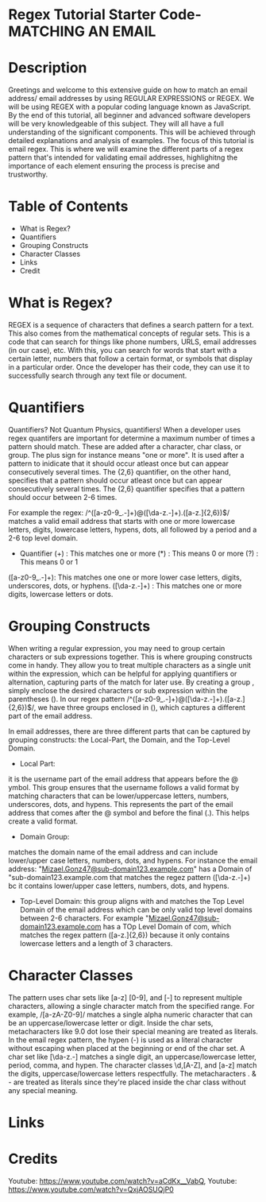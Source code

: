 # Regex Tutorial Starter Code- MATCHING AN EMAIL 

# Description

Greetings and welcome to this extensive guide on how to match an email address/ email addresses by using REGULAR EXPRESSIONS or REGEX. We will be using REGEX with a popular coding language known as JavaScript. By the end of this tutorial, all beginner and advanced software developers will be very knowledgeable of this subject. They will all have a full understanding of the significant components. This will be achieved through detailed explanations and analysis of examples. The focus of this tutorial is email regex. This is where we will examine the different parts of a regex pattern that's intended for validating email addresses, highlighitng the importance of each element ensuring the process is precise and trustworthy.

# Table of Contents

* What is Regex?
* Quantifiers
* Grouping Constructs
* Character Classes
* Links 
* Credit

# What is Regex?

 REGEX is a sequence of characters that defines a search pattern for a text. This also comes from the mathematical concepts of regular sets.  This is a code that can search for things like phone numbers, URLS, email addresses (in our case), etc.  With this, you can search for words that start with a certain letter, numbers that follow a certain format, or symbols that display in a particular order. Once the developer has their code, they can use it to successfully search through any text file or document. 

 # Quantifiers

 Quantifiers? Not Quantum Physics, quantifiers! When a developer uses regex quantifers are important for determine a maximum number of times a pattern should match. These are added after a character, char class, or group. The plus sign for instance means "one or more". It is used after a pattern to inidicate that it should occur atleast once but can appear consecutively several times. The {2,6} quantifier, on the other hand, specifies that a pattern should occur atleast once but can appear consecutively several times. The {2,6} quantifier specifies that a pattern should occur between 2-6 times. 

 For example the regex: /^([a-z0-9_\.-]+)@([\da-z\.-]+)\.([a-z\.]{2,6})$/ matches a valid email address that starts with one or more lowercase letters, digits, lowercase letters, hypens, dots, all followed by a period and a 2-6 top level domain. 

 * Quantifier 
 (+) : This matches one or more
 (*) : This means 0 or more
 (?) : This means 0 or 1 

([a-z0-9_\.-]+): This matches one one or more lower case letters, digits, underscores, dots, or hyphens.
([\da-z\.-]+) : This matches one or more digits, lowercase letters or dots.

# Grouping Constructs

When writing a regular expression, you may need to group certain characters or sub expressions together. This is where grouping constructs come in handy. They allow you to treat multiple characters as a single unit within the expression, which can be helpful for applying quantifiers or alternation, capturing parts of the match for later use. By creating a group , simply enclose the desired characters or sub expression within the parentheses (). In our regex pattern /^([a-z0-9_\.-]+)@([\da-z\.-]+)\.([a-z\.]{2,6})$/, we have three groups enclosed in (), which captures a different part of the email address.

In email addresses, there are three different parts that can be captured by grouping constructs: the Local-Part, the Domain, and the Top-Level Domain.

* Local Part:

 it is the username part of the email address that appears before the @ ymbol. This group ensures that the username follows a valid format by matching characters that can be lower/uppercase letters, numbers, underscores, dots, and hypens. This represents the part of the email address that comes after the @ symbol and before the final (.). This helps create a valid format.

* Domain Group:

matches the domain name of the email address and can include lower/upper case letters, numbers, dots, and hypens. For instance the email address: "Mizael.Gonz47@sub-domain123.example.com" has a Domain of  "sub-domain123.example.com that matches the regez pattern ([\da-z.-]+) bc it contains  lower/upper case letters, numbers, dots, and hypens.


* Top-Level Domain:
this group aligns with and matches the Top Level Domain of the email address which can be only valid top level domains between 2-6 characters. For example "Mizael.Gonz47@sub-domain123.example.com has a TOp Level Domain of com, which matches the regex pattern ([a-z.]{2,6}) because it only contains lowercase letters and a length of 3 characters. 


# Character Classes

The pattern uses char sets like [a-z] [0-9], and [-] to represent multiple characters, allowing a single character match from the specified range. For example, /[a-zA-Z0-9]/ matches a single alpha numeric character that can be an uppercase/lowercase letter or digit. Inside the char sets, metacharacters like 9.0 dot lose their special meaning are treated as literals. In the email regex pattern, the hypen (-) is used as a literal character without escaping when placed at the beginning or end of the char set. A char set like [\da-z\.-] matches a single digit, an uppercase/lowercase letter, period, comma, and hypen. The character classes \d,[A-Z], and [a-z] match the digits, uppercase/lowercase letters respectfully. The metacharacters . & - are treated as literals since they're placed inside the char class without any special meaning. 

# Links


# Credits

Youtube: https://www.youtube.com/watch?v=aCdKx__VabQ,
Youtube: https://www.youtube.com/watch?v=QxjAOSUQjP0
